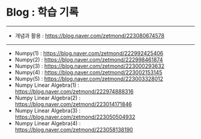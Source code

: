# Blog : 학습 기록 
---
* 개념과 활용 : <https://blog.naver.com/zetmond/223080674578>
---
* Numpy(1) : <https://blog.naver.com/zetmond/222992425406>
* Numpy(2) : <https://blog.naver.com/zetmond/222998461874>
* Numpy(3) : <https://blog.naver.com/zetmond/223000293632>
* Numpy(4) : <https://blog.naver.com/zetmond/223002153145>
* Numpy(5) : <https://blog.naver.com/zetmond/223003328012>
* Numpy Linear Algebra(1) : <https://blog.naver.com/zetmond/222974888316>
* Numpy Linear Algebra(2) : <https://blog.naver.com/zetmond/223014171846> 
* Numpy Linear Algebra(3) : <https://blog.naver.com/zetmond/223050504932> 
* Numpy Linear Algebra(4) : <https://blog.naver.com/zetmond/223058138190>

